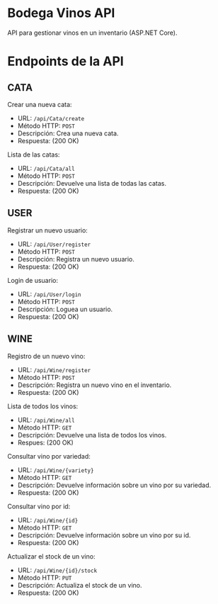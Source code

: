 # Bodega Vinos API

API para gestionar vinos en un inventario (ASP.NET Core).

# Endpoints de la API 

## CATA
Crear una nueva cata:
- URL: `/api/Cata/create`
- Método HTTP: `POST`
- Descripción: Crea una nueva cata.
- Respuesta: (200 OK)

Lista de las catas:
- URL: `/api/Cata/all`
- Método HTTP: `POST`
- Descripción: Devuelve una lista de todas las catas.
- Respuesta: (200 OK)

## USER
Registrar un nuevo usuario:
- URL: `/api/User/register`
- Método HTTP: `POST`
- Descripción: Registra un nuevo usuario.
- Respuesta: (200 OK)

Login de usuario:
- URL: `/api/User/login`
- Método HTTP: `POST`
- Descripción: Loguea un usuario.
- Respuesta: (200 OK)
  
## WINE
Registro de un nuevo vino:
- URL: `/api/Wine/register`
- Método HTTP: `POST`
- Descripción: Registra un nuevo vino en el inventario.
- Respuesta: (200 OK)

Lista de todos los vinos:
- URL: `/api/Wine/all`
- Método HTTP: `GET`
- Descripción: Devuelve una lista de todos los vinos.
- Respues: (200 OK)

Consultar vino por variedad:
- URL: `/api/Wine/{variety}`
- Método HTTP: `GET`
- Descripción: Devuelve información sobre un vino por su variedad.
- Respuesta: (200 OK)

Consultar vino por id:
- URL: `/api/Wine/{id}`
- Método HTTP: `GET`
- Descripción: Devuelve información sobre un vino por su id.
- Respuesta: (200 OK)

Actualizar el stock de un vino:
- URL: `/api/Wine/{id}/stock`
- Método HTTP: `PUT`
- Descripción: Actualiza el stock de un vino.
- Respuesta: (200 OK)
